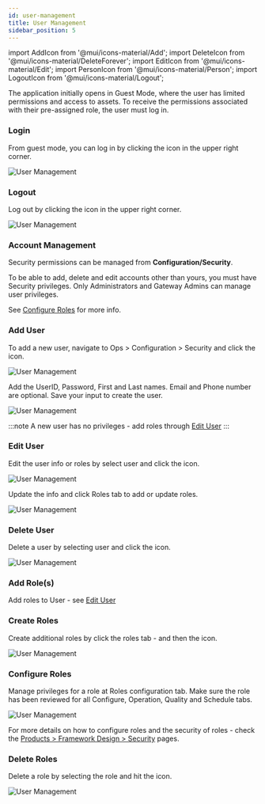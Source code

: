 ```yaml
---
id: user-management
title: User Management
sidebar_position: 5
---
```


import AddIcon from '@mui/icons-material/Add';
import DeleteIcon from '@mui/icons-material/DeleteForever';
import EditIcon from '@mui/icons-material/Edit';
import PersonIcon from '@mui/icons-material/Person';
import LogoutIcon from '@mui/icons-material/Logout';

The application initially opens in Guest Mode, where the user has limited permissions and access to assets. To receive the permissions associated with their pre-assigned role, the user must log in. 


### Login
From guest mode, you can log in by clicking the <PersonIcon fontSize="small" /> icon in the upper right corner.

![User Management](/img/UMLogin.png)


### Logout
Log out by clicking the <LogoutIcon fontSize="small" /> icon in the upper right corner.

![User Management](/img/UMLogout.png)


### Account Management
Security permissions can be managed from **Configuration/Security**.

To be able to add, delete and edit accounts other than yours, you must have Security privileges.  Only Administrators and Gateway Admins can manage user privileges.

See [Configure Roles](#configure-roles) for more info.


### Add User
To add a new user, navigate to Ops > Configuration > Security and click the <AddIcon fontSize="small" /> icon.

![User Management](/img/UMAddUser.png)


Add the UserID, Password, First and Last names.  Email and Phone number are optional.  Save your input to create the user.

![User Management](/img/UMAddUser2.png)

:::note
A new user has no privileges - add roles through [Edit User](#edit-user)
:::


### Edit User
Edit the user info or roles by select user and click the <EditIcon fontSize="small" /> icon.

![User Management](/img/UMEditUser.png)


Update the info and click Roles tab to add or update roles.

![User Management](/img/UMAddUserRole.png)


### Delete User
Delete a user by selecting user and click the <DeleteIcon fontSize="small" /> icon.

![User Management](/img/UMDeleteUser.png)


### Add Role(s)
Add roles to User - see [Edit User](#edit-user)


### Create Roles
Create additional roles by click the roles tab - and then the <AddIcon fontSize="small" /> icon.   

![User Management](/img/UMCreateUserRole.png)


### Configure Roles
Manage privileges for a role at Roles configuration tab.  Make sure the role has been reviewed for all Configure, Operation, Quality and Schedule tabs.

![User Management](/img/UMConfigureRoles.png)

For more details on how to configure roles and the security of roles - check the [Products > Framework Design > Security](/products/framework-design/security.md) pages.


### Delete Roles
Delete a role by selecting the role and hit the <DeleteIcon fontSize="small" /> icon.

![User Management](/img/UMDeleteUserRole.png)
